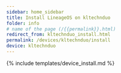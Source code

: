 ```yaml
---
sidebar: home_sidebar
title: Install LineageOS on kltechnduo
folder: info
# name of the page (/{{permalink}}.html)
redirect_from: kltechnduo_install.html
permalink: /devices/kltechnduo/install
device: kltechnduo
---
```

{% include templates/device_install.md %}
